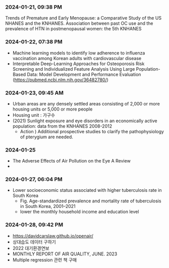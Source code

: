 ### 2024-01-21, 09:38 PM
Trends of Premature and Early Menopause: 
a Comparative Study of the US NHANES and the KNHANES.
Association between past OC use and the prevalence of HTN in postmenopausal women: the 5th KNHANES

### 2024-01-22, 07:38 PM

- Machine learning models to identify low adherence to influenza vaccination among Korean adults with cardiovascular disease
- Interpretable Deep-Learning Approaches for Osteoporosis Risk Screening and Individualized Feature Analysis Using Large Population-Based Data: Model Development and Performance Evaluation
(https://pubmed.ncbi.nlm.nih.gov/36482780/)

### 2024-01-23, 09:45 AM
- Urban areas are any densely settled areas consisting of 2,000 or more housing units or 5,000 or more people
- Housing unit : 가구수
- (2021) Sunlight exposure and eye disorders in an economically active population: data from the KNHANES 2008-2012
  - Action ) Additional prospective studies to clarify the pathophysiology of pterygium are needed.

### 2024-01-25
- The Adverse Effects of Air Pollution on the Eye A Review
- 
### 2024-01-27, 06:04 PM
- Lower socioeconomic status associated with higher tuberculosis rate in South Korea
  - Fig. Age-standardized prevalence and mortality rate of tuberculosis in South Korea, 2001–2021
  - lower the monthly household income and education level

### 2024-01-28, 09:42 PM
- https://davidcarslaw.github.io/openair/
- 상대습도 데이터 구하기
- 2022 대기환경연보
- MONTHLY REPORT OF AIR QUALITY, JUNE. 2023
- Multiple regression 관련 책 구매

